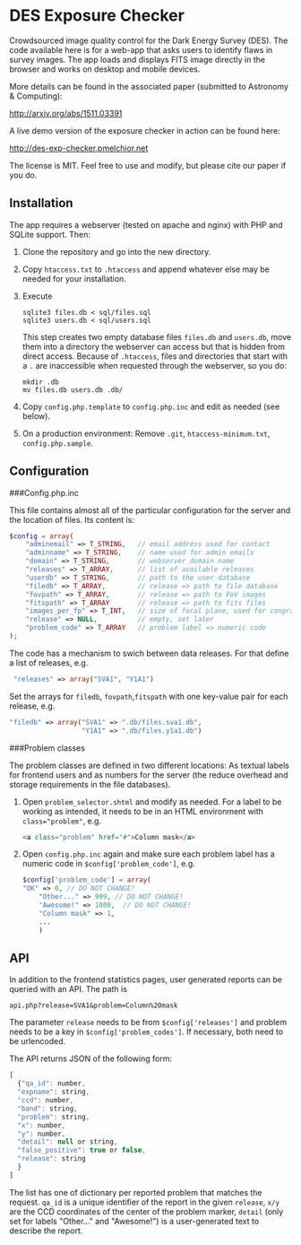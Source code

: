 # DES Exposure Checker

Crowdsourced image quality control for the Dark Energy Survey (DES). The code available here is for a web-app that asks users to identify flaws in survey images. The app loads and displays FITS image directly in the browser and works on desktop and mobile devices.

More details can be found in the associated paper (submitted to Astronomy & Computing): 

http://arxiv.org/abs/1511.03391

A live demo version of the exposure checker in action can be found here:

http://des-exp-checker.pmelchior.net

The license is MIT. Feel free to use and modify, but please cite our paper if you do.

## Installation

The app requires a webserver (tested on apache and nginx) with PHP and SQLite support. Then:

1. Clone the repository and go into the new directory.
2. Copy `htaccess.txt` to `.htaccess` and append whatever else may be needed for your installation.
3. Execute 

   ```
   sqlite3 files.db < sql/files.sql
   sqlite3 users.db < sql/users.sql
   ```

   This step creates two empty database files `files.db` and `users.db`, move them into a directory the webserver can access but that is hidden from direct access. Because of `.htaccess`, files and directories that start with a `.` are inaccessible when requested through the webserver, so you do:

   ````
   mkdir .db
   mv files.db users.db .db/
   ````

4. Copy `config.php.template` to `config.php.inc` and edit as needed (see below).
5. On a production environment: Remove `.git`, `htaccess-minimum.txt`, `config.php.sample`.

## Configuration

###Config.php.inc

This file contains almost all of the particular configuration for the server and the location of files. Its content is:

```php
$config = array(
    "adminemail" => T_STRING,   // email address used for contact
    "adminname" => T_STRING,    // name used for admin emails
    "domain" => T_STRING,       // webserver domain name
    "releases" => T_ARRAY,	    // list of available releases
    "userdb" => T_STRING,       // path to the user database
    "filedb" => T_ARRAY,        // release => path to file database
    "fovpath" => T_ARRAY,       // release => path to FoV images
    "fitspath" => T_ARRAY       // release => path to fits files
    "images_per_fp" => T_INT,   // size of focal plane, used for congrats
    "release" => NULL,          // empty, set later
    "problem_code" => T_ARRAY   // problem label => numeric code
);
```

The code has a mechanism to swich between data releases. For that define a list of releases, e.g. 

```php
 "releases" => array("SVA1", "Y1A1")
```

 Set the arrays for `filedb`, `fovpath`,`fitspath` with one key-value pair for each release, e.g. 

```php
"filedb" => array("SVA1" => ".db/files.sva1.db", 
                  "Y1A1" => ".db/files.y1a1.db")
```

###Problem classes

The problem classes are defined in two different locations: As textual labels for frontend users and as numbers for the server (the reduce overhead and storage requirements in the file databases).

1. Open `problem_selector.shtml` and modify as needed. For a label to be working as intended, it needs to be in an HTML environment with `class="problem"`, e.g.

   ```html
   <a class="problem" href="#">Column mask</a>
   ```

2. Open `config.php.inc` again and make sure each problem label has a numeric code in `$config['problem_code']`, e.g.

   ```php
   $config['problem_code'] = array(
   "OK" => 0, // DO NOT CHANGE!
       "Other..." => 999, // DO NOT CHANGE!
       "Awesome!" => 1000,  // DO NOT CHANGE!
       "Column mask" => 1,
       ...
       )
   ```

## API

In addition to the frontend statistics pages, user generated reports can be queried with an API. The path is

```
api.php?release=SVA1&problem=Column%20mask
```

The parameter `release` needs to be from `$config['releases']` and problem needs to be a key in `$config['problem_codes']`. If necessary, both need to be urlencoded.

The API returns JSON of the following form:

```javascript
[
  {"qa_id": number,
  "expname": string,
  "ccd": number,
  "band": string,
  "problem": string,
  "x": number,
  "y": number,
  "detail": null or string,
  "false_positive": true or false,
  "release": string
  }
]
```

The list has one of dictionary per reported problem that matches the request. `qa_id` is a unique identifier of the report in the given `release`, `x/y` are the CCD coordinates of the center of the problem marker, `detail` (only set for labels "Other…" and "Awesome!") is a user-generated text to describe the report.